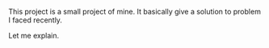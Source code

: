 This project is a small project of mine. It basically give a solution to problem I faced recently.

Let me explain.